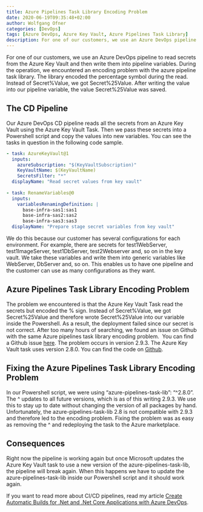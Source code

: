```yaml
---
title: Azure Pipelines Task Library Encoding Problem
date: 2020-06-19T09:35:48+02:00
author: Wolfgang Ofner
categories: [DevOps]
tags: [Azure DevOps, Azure Key Vault, Azure Pipelines Task Library]
description: For one of our customers, we use an Azure DevOps pipeline in which we encountered an Azure Pipelines Task Library Encoding Problem with the % sign.
---
```

For one of our customers, we use an Azure DevOps pipeline to read secrets from the Azure Key Vault and then write them into pipeline variables. During the operation, we encountered an encoding problem with the azure pipeline task library. The library encoded the percentage symbol during the read. Instead of Secret%Value, we got Secret%25Value. After writing the value into our pipeline variable, the value Secret%25Value was saved.

## The CD Pipeline

Our Azure DevOps CD pipeline reads all the secrets from an Azure Key Vault using the Azure Key Vault Task. Then we pass these secrets into a Powershell script and copy the values into new variables. You can see the tasks in question in the following code sample.

```yaml  
- task: AzureKeyVault@1
  inputs:
    azureSubscription: "$(KeyVaultSubscription)"
    KeyVaultName: $(KeyVaultName)
    SecretsFilter: "*"
  displayName: "Read secret values from key vault"
 
- task: RenameVariables@0
  inputs:
    variablesRenamingDefinition: |
      base-infra-sas1:sas1
      base-infra-sas2:sas2
      base-infra-sas3:sas3
  displayName: "Prepare stage secret variables from key vault" 
```

We do this because our customer has several configurations for each environment. For example, there are secrets for test1WebServer, test1ImageServer, test1DbServer, test2Webserver and, so on in the key vault. We take these variables and write them into generic variables like WebServer, DbServer and, so on. This enables us to have one pipeline and the customer can use as many configurations as they want.

## Azure Pipelines Task Library Encoding Problem

The problem we encountered is that the Azure Key Vault Task read the secrets but encoded the % sign. Instead of Secret%Value, we got Secret%25Value and therefore wrote Secret%25Value into our variable inside the Powershell. As a result, the deployment failed since our secret is not correct. After too many hours of searching, we found an issue on Github with the same Azure pipelines task library encoding problem.  You can find a Github issue <a href="https://github.com/microsoft/azure-pipelines-task-lib/issues/627" target="_blank" rel="noopener noreferrer">here</a>. The problem occurs in version 2.9.3. The Azure Key Vault task uses version 2.8.0. You can find the code on [Github](https://github.com/microsoft/azure-pipelines-tasks/blob/master/Tasks/AzureKeyVaultV1/package.json).

## Fixing the Azure Pipelines Task Library Encoding Problem

In our Powershell script, we were using &#8220;azure-pipelines-task-lib&#8221;: &#8220;^2.8.0&#8221;. The ^ updates to all future versions, which is as of this writing 2.9.3. We use this to stay up to date without changing the version of all packages by hand. Unfortunately, the azure-pipelines-task-lib 2.8 is not compatible with 2.9.3 and therefore led to the encoding problem. Fixing the problem was as easy as removing the ^ and redeploying the task to the Azure marketplace.

## Consequences

Right now the pipeline is working again but once Microsoft updates the Azure Key Vault task to use a new version of the azure-pipelines-task-lib, the pipeline will break again. When this happens we have to update the azure-pipelines-task-lib inside our Powershell script and it should work again.

If you want to read more about CI/CD pipelines, read my article <a href="/create-automatic-build-pipeline-for-net-core/" target="_blank" rel="noopener noreferrer">Create Automatic Builds for .Net and .Net Core Applications with Azure DevOps</a>.